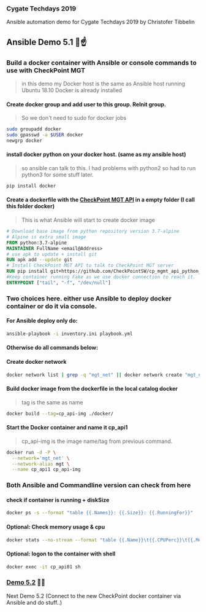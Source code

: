 ### Cygate Techdays 2019
Ansible automation demo for Cygate Techdays 2019 by Christofer Tibbelin

## Ansible Demo 5.1 :whale::point_up:

### Build a docker container with Ansible or console commands to use with CheckPoint MGT

> in this demo my Docker host is the same as Ansible host running Ubuntu 18.10
> Docker is already installed

#### Create docker group and add user to this group. ReInit group.
> So we don't need to sudo for docker jobs
```sh
sudo groupadd docker
sudo gpasswd -a $USER docker
newgrp docker
```

#### install docker python on your docker host. (same as my ansible host)
> so ansible can talk to this. I had problems with python2 so had to run python3 for some stuff later.
```sh
pip install docker
```

#### Create a dockerfile with the [CheckPoint MGT API](https://github.com/CheckPointSW/cp_mgmt_api_python_sdk) in a empty folder (I call this folder docker)
> This is what Ansible will start to create docker image
```dockerfile
# Download base image from python repository version 3.7-alpine
# Alpine is extra small image
FROM python:3.7-alpine
MAINTAINER FullName <email@Address>
# use apk to update + install git
RUN apk add --update git
# Install CheckPoint MGT API to talk to CheckPoint MGT server
RUN pip install git+https://github.com/CheckPointSW/cp_mgmt_api_python_sdk
#Keep container running Fake as we use docker connection to reach it.
ENTRYPOINT ["tail", "-f", "/dev/null"]
```

### Two choices here. either use Ansible to deploy docker container or do it via console.
#### For Ansible deploy only do:
```sh
ansible-playbook -i inventory.ini playbook.yml
```

#### Otherwise do all commands below:
#### Create docker network
```sh
docker network list | grep -q "mgt_net" || docker network create "mgt_net"
```

#### Build docker image from the dockerfile in the local catalog docker
> tag is the same as name
```sh
docker build --tag=cp_api-img ./docker/
```

#### Start the Docker container and name it cp_api1
> cp_api-img is the image name/tag from previous command.
```sh
docker run -d -P \
  --network='mgt_net' \
  --network-alias mgt \
  --name cp_api1 cp_api-img
```

### Both Ansible and Commandline version can check from here
#### check if container is running + diskSize
```sh
docker ps -s --format "table {{.Names}}: {{.Size}}: {{.RunningFor}}"
```

#### Optional: Check memory usage & cpu
```sh
docker stats --no-stream --format "table {{.Name}}\t{{.CPUPerc}}\t{{.MemUsage}}"
```

#### Optional: logon to the container with shell
```sh
docker exec -it cp_api01 sh
```

### [Demo 5.2](../demo5_2/) :whale::metal:
Next Demo 5.2 (Connect to the new CheckPoint docker container via Ansible and do stuff..)
